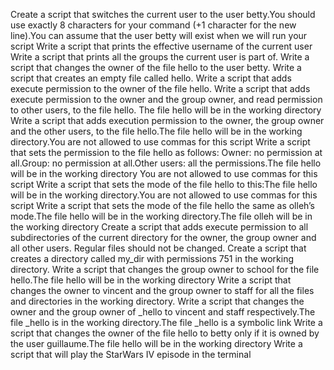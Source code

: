 Create a script that switches the current user to the user betty.You should use exactly 8 characters for your command (+1 character for the new line).You can assume that the user betty will exist when we will run your script
Write a script that prints the effective username of the current user
Write a script that prints all the groups the current user is part of.
Write a script that changes the owner of the file hello to the user betty.
Write a script that creates an empty file called hello.
Write a script that adds execute permission to the owner of the file hello.
Write a script that adds execute permission to the owner and the group owner, and read permission to other users, to the file hello. The file hello will be in the working directory
Write a script that adds execution permission to the owner, the group owner and the other users, to the file hello.The file hello will be in the working directory.You are not allowed to use commas for this script
Write a script that sets the permission to the file hello as follows: Owner: no permission at all.Group: no permission at all.Other users: all the permissions.The file hello will be in the working directory You are not allowed to use commas for this script
Write a script that sets the mode of the file hello to this:The file hello will be in the working directory.You are not allowed to use commas for this script
Write a script that sets the mode of the file hello the same as olleh’s mode.The file hello will be in the working directory.The file olleh will be in the working directory
Create a script that adds execute permission to all subdirectories of the current directory for the owner, the group owner and all other users. Regular files should not be changed.
Create a script that creates a directory called my_dir with permissions 751 in the working directory.
Write a script that changes the group owner to school for the file hello.The file hello will be in the working directory
Write a script that changes the owner to vincent and the group owner to staff for all the files and directories in the working directory.
Write a script that changes the owner and the group owner of _hello to vincent and staff respectively.The file _hello is in the working directory.The file _hello is a symbolic link
Write a script that changes the owner of the file hello to betty only if it is owned by the user guillaume.The file hello will be in the working directory
Write a script that will play the StarWars IV episode in the terminal